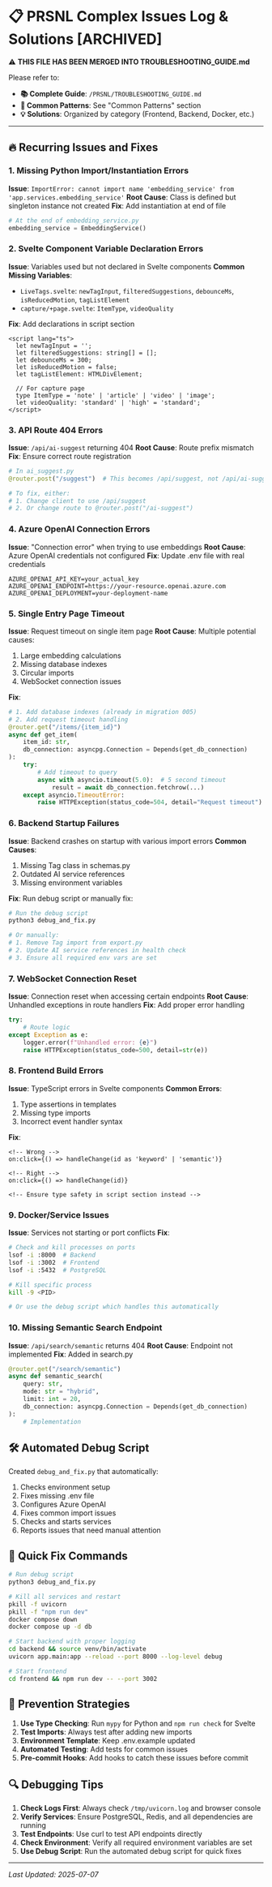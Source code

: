 # 📋 PRSNL Complex Issues Log & Solutions [ARCHIVED]

⚠️ **THIS FILE HAS BEEN MERGED INTO TROUBLESHOOTING_GUIDE.md**

Please refer to:
- **📚 Complete Guide**: `/PRSNL/TROUBLESHOOTING_GUIDE.md`
- **🔧 Common Patterns**: See "Common Patterns" section
- **💡 Solutions**: Organized by category (Frontend, Backend, Docker, etc.)

---

## 🔥 Recurring Issues and Fixes

### 1. Missing Python Import/Instantiation Errors
**Issue**: `ImportError: cannot import name 'embedding_service' from 'app.services.embedding_service'`
**Root Cause**: Class is defined but singleton instance not created
**Fix**: Add instantiation at end of file
```python
# At the end of embedding_service.py
embedding_service = EmbeddingService()
```

### 2. Svelte Component Variable Declaration Errors
**Issue**: Variables used but not declared in Svelte components
**Common Missing Variables**:
- `LiveTags.svelte`: `newTagInput`, `filteredSuggestions`, `debounceMs`, `isReducedMotion`, `tagListElement`
- `capture/+page.svelte`: `ItemType`, `videoQuality`

**Fix**: Add declarations in script section
```svelte
<script lang="ts">
  let newTagInput = '';
  let filteredSuggestions: string[] = [];
  let debounceMs = 300;
  let isReducedMotion = false;
  let tagListElement: HTMLDivElement;
  
  // For capture page
  type ItemType = 'note' | 'article' | 'video' | 'image';
  let videoQuality: 'standard' | 'high' = 'standard';
</script>
```

### 3. API Route 404 Errors
**Issue**: `/api/ai-suggest` returning 404
**Root Cause**: Route prefix mismatch
**Fix**: Ensure correct route registration
```python
# In ai_suggest.py
@router.post("/suggest")  # This becomes /api/suggest, not /api/ai-suggest

# To fix, either:
# 1. Change client to use /api/suggest
# 2. Or change route to @router.post("/ai-suggest")
```

### 4. Azure OpenAI Connection Errors
**Issue**: "Connection error" when trying to use embeddings
**Root Cause**: Azure OpenAI credentials not configured
**Fix**: Update .env file with real credentials
```env
AZURE_OPENAI_API_KEY=your_actual_key
AZURE_OPENAI_ENDPOINT=https://your-resource.openai.azure.com
AZURE_OPENAI_DEPLOYMENT=your-deployment-name
```

### 5. Single Entry Page Timeout
**Issue**: Request timeout on single item page
**Root Cause**: Multiple potential causes:
1. Large embedding calculations
2. Missing database indexes
3. Circular imports
4. WebSocket connection issues

**Fix**: 
```python
# 1. Add database indexes (already in migration 005)
# 2. Add request timeout handling
@router.get("/items/{item_id}")
async def get_item(
    item_id: str,
    db_connection: asyncpg.Connection = Depends(get_db_connection)
):
    try:
        # Add timeout to query
        async with asyncio.timeout(5.0):  # 5 second timeout
            result = await db_connection.fetchrow(...)
    except asyncio.TimeoutError:
        raise HTTPException(status_code=504, detail="Request timeout")
```

### 6. Backend Startup Failures
**Issue**: Backend crashes on startup with various import errors
**Common Causes**:
1. Missing Tag class in schemas.py
2. Outdated AI service references
3. Missing environment variables

**Fix**: Run debug script or manually fix:
```bash
# Run the debug script
python3 debug_and_fix.py

# Or manually:
# 1. Remove Tag import from export.py
# 2. Update AI service references in health check
# 3. Ensure all required env vars are set
```

### 7. WebSocket Connection Reset
**Issue**: Connection reset when accessing certain endpoints
**Root Cause**: Unhandled exceptions in route handlers
**Fix**: Add proper error handling
```python
try:
    # Route logic
except Exception as e:
    logger.error(f"Unhandled error: {e}")
    raise HTTPException(status_code=500, detail=str(e))
```

### 8. Frontend Build Errors
**Issue**: TypeScript errors in Svelte components
**Common Errors**:
1. Type assertions in templates
2. Missing type imports
3. Incorrect event handler syntax

**Fix**:
```svelte
<!-- Wrong -->
on:click={() => handleChange(id as 'keyword' | 'semantic')}

<!-- Right -->
on:click={() => handleChange(id)}

<!-- Ensure type safety in script section instead -->
```

### 9. Docker/Service Issues
**Issue**: Services not starting or port conflicts
**Fix**: 
```bash
# Check and kill processes on ports
lsof -i :8000  # Backend
lsof -i :3002  # Frontend
lsof -i :5432  # PostgreSQL

# Kill specific process
kill -9 <PID>

# Or use the debug script which handles this automatically
```

### 10. Missing Semantic Search Endpoint
**Issue**: `/api/search/semantic` returns 404
**Root Cause**: Endpoint not implemented
**Fix**: Added in search.py
```python
@router.get("/search/semantic")
async def semantic_search(
    query: str,
    mode: str = "hybrid",
    limit: int = 20,
    db_connection: asyncpg.Connection = Depends(get_db_connection)
):
    # Implementation
```

## 🛠️ Automated Debug Script

Created `debug_and_fix.py` that automatically:
1. Checks environment setup
2. Fixes missing .env file
3. Configures Azure OpenAI
4. Fixes common import issues
5. Checks and starts services
6. Reports issues that need manual attention

## 🚀 Quick Fix Commands

```bash
# Run debug script
python3 debug_and_fix.py

# Kill all services and restart
pkill -f uvicorn
pkill -f "npm run dev"
docker compose down
docker compose up -d db

# Start backend with proper logging
cd backend && source venv/bin/activate
uvicorn app.main:app --reload --port 8000 --log-level debug

# Start frontend
cd frontend && npm run dev -- --port 3002
```

## 📝 Prevention Strategies

1. **Use Type Checking**: Run `mypy` for Python and `npm run check` for Svelte
2. **Test Imports**: Always test after adding new imports
3. **Environment Template**: Keep .env.example updated
4. **Automated Testing**: Add tests for common issues
5. **Pre-commit Hooks**: Add hooks to catch these issues before commit

## 🔍 Debugging Tips

1. **Check Logs First**: Always check `/tmp/uvicorn.log` and browser console
2. **Verify Services**: Ensure PostgreSQL, Redis, and all dependencies are running
3. **Test Endpoints**: Use curl to test API endpoints directly
4. **Check Environment**: Verify all required environment variables are set
5. **Use Debug Script**: Run the automated debug script for quick fixes

---
*Last Updated: 2025-07-07*